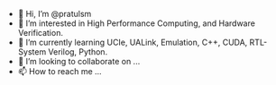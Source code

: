 - 👋 Hi, I’m @pratulsm
- 👀 I’m interested in High Performance Computing, and Hardware Verification.
- 🌱 I’m currently learning UCIe, UALink, Emulation, C++, CUDA, RTL-System Verilog, Python.
- 💞️ I’m looking to collaborate on ...
- 📫 How to reach me ...

<!---
pratulsm/pratulsm is a ✨ special ✨ repository because its `README.md` (this file) appears on your GitHub profile.
You can click the Preview link to take a look at your changes.
--->

